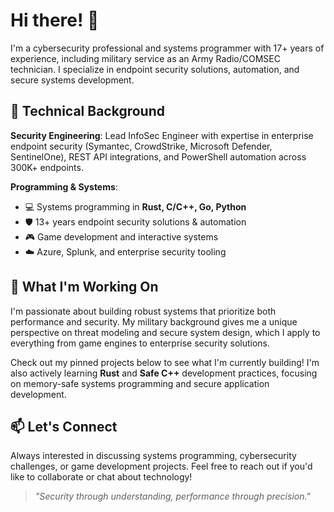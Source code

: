 # Hi there! 👋

I'm a cybersecurity professional and systems programmer with 17+ years of experience, including military service as an Army Radio/COMSEC technician. I specialize in endpoint security solutions, automation, and secure systems development.

## 🔧 Technical Background

**Security Engineering**: Lead InfoSec Engineer with expertise in enterprise endpoint security (Symantec, CrowdStrike, Microsoft Defender, SentinelOne), REST API integrations, and PowerShell automation across 300K+ endpoints.

**Programming & Systems**:
* 💻 Systems programming in **Rust, C/C++, Go, Python**
* 🛡️ 13+ years endpoint security solutions & automation
* 🎮 Game development and interactive systems
* ☁️ Azure, Splunk, and enterprise security tooling

## 🚀 What I'm Working On

I'm passionate about building robust systems that prioritize both performance and security. My military background gives me a unique perspective on threat modeling and secure system design, which I apply to everything from game engines to enterprise security solutions.

Check out my pinned projects below to see what I'm currently building! I'm also actively learning **Rust** and **Safe C++** development practices, focusing on memory-safe systems programming and secure application development.

## 📫 Let's Connect

Always interested in discussing systems programming, cybersecurity challenges, or game development projects. Feel free to reach out if you'd like to collaborate or chat about technology!

> *"Security through understanding, performance through precision."*
